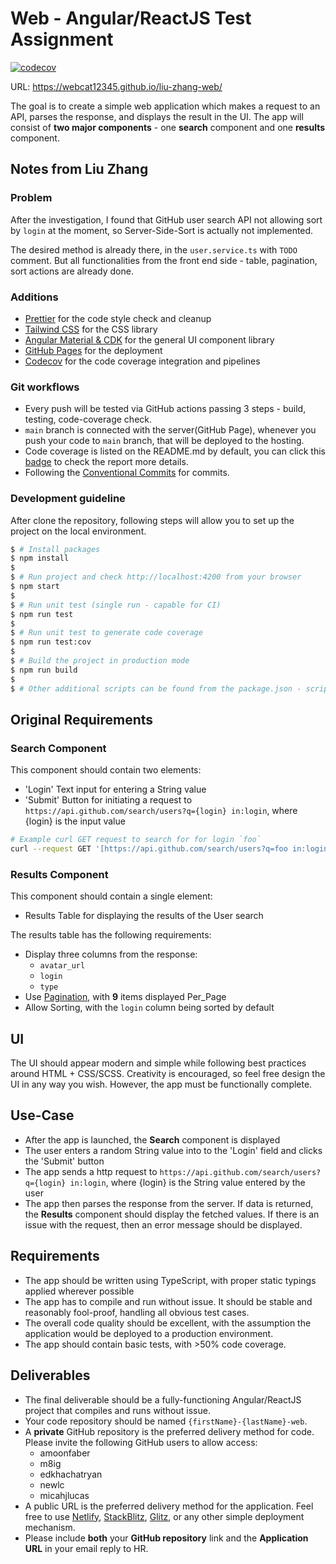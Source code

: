 # Web - Angular/ReactJS Test Assignment

[![codecov](https://codecov.io/gh/webcat12345/liu-zhang-web/branch/main/graph/badge.svg?token=V18YWQU9AU)](https://codecov.io/gh/webcat12345/liu-zhang-web)

URL: https://webcat12345.github.io/liu-zhang-web/

The goal is to create a simple web application which makes a request to an API, parses the response, and displays the result in the UI. The app will consist of **two major components** - one **search** component and one **results** component.

## Notes from Liu Zhang

### Problem

After the investigation, I found that GitHub user search API not allowing sort by `login` at the moment, so Server-Side-Sort is actually not implemented.

The desired method is already there, in the `user.service.ts` with `TODO` comment. But all functionalities from the front end side - table, pagination, sort actions are already done.

### Additions

- [Prettier](https://prettier.io/) for the code style check and cleanup
- [Tailwind CSS](https://tailwindcss.com/) for the CSS library
- [Angular Material & CDK](https://material.angular.io) for the general UI component library
- [GitHub Pages](https://pages.github.com) for the deployment
- [Codecov](https://about.codecov.io/) for the code coverage integration and pipelines

### Git workflows

- Every push will be tested via GitHub actions passing 3 steps - build, testing, code-coverage check.
- `main` branch is connected with the server(GitHub Page), whenever you push your code to `main` branch, that will be deployed to the hosting.
- Code coverage is listed on the README.md by default, you can click this [badge](#web---angularreactjs-test-assignment) to check the report more details.
- Following the [Conventional Commits](https://www.conventionalcommits.org/en/v1.0.0/) for commits.

### Development guideline

After clone the repository, following steps will allow you to set up the project on the local environment. 

```bash
$ # Install packages
$ npm install
$
$ # Run project and check http://localhost:4200 from your browser
$ npm start
$
$ # Run unit test (single run - capable for CI)
$ npm run test
$
$ # Run unit test to generate code coverage
$ npm run test:cov
$
$ # Build the project in production mode
$ npm run build
$
$ # Other additional scripts can be found from the package.json - script section
```

## Original Requirements

### Search Component

This component should contain two elements:

- 'Login' Text input for entering a String value
- 'Submit' Button for initiating a request to
  `https://api.github.com/search/users?q={login} in:login`, where {login} is the input value

```bash
# Example curl GET request to search for for login `foo`
curl --request GET '[https://api.github.com/search/users?q=foo in:login](https://api.github.com/search/users?q=foo%20in:login)'
```

### Results Component

This component should contain a single element:

- Results Table for displaying the results of the User search

The results table has the following requirements:

- Display three columns from the response:
    - `avatar_url`
    - `login`
    - `type`
- Use [Pagination](https://docs.github.com/en/rest/guides/traversing-with-pagination#basics-of-pagination), with **9** items displayed Per_Page
- Allow Sorting, with the `login` column being sorted by default

## UI

The UI should appear modern and simple while following best practices around HTML + CSS/SCSS. Creativity is encouraged, so feel free design the UI in any way you wish. However, the app must be functionally complete.

## Use-Case

- After the app is launched, the **Search** component is displayed
- The user enters a random String value into to the 'Login' field and clicks the 'Submit' button
- The app sends a http request to `https://api.github.com/search/users?q={login} in:login`, where {login} is the String value entered by the user
- The app then parses the response from the server. If data is returned, the **Results** component should display the fetched values. If there is an issue with the request, then an error message should be displayed.

## Requirements

- The app should be written using TypeScript, with proper static typings applied wherever possible
- The app has to compile and run without issue. It should be stable and reasonably fool-proof, handling all obvious test cases.
- The overall code quality should be excellent, with the assumption the application would be deployed to a production environment.
- The app should contain basic tests, with  >50% code coverage.

## Deliverables

- The final deliverable should be a fully-functioning Angular/ReactJS project that compiles and runs without issue.
- Your code repository should be named `{firstName}-{lastName}-web`.
- A **private** GitHub repository is the preferred delivery method for code. Please invite the following GitHub users to allow access:
    - amoonfaber
    - m8ig
    - edkhachatryan
    - newlc
    - micahjlucas
- A public URL is the preferred delivery method for the application. Feel free to use [Netlify](https://www.netlify.com/), [StackBlitz](https://stackblitz.com/), [Glitz](https://glitch.com/), or any other simple deployment mechanism.
- Please include **both** your **GitHub repository** link and the **Application URL** in your email reply to HR.
